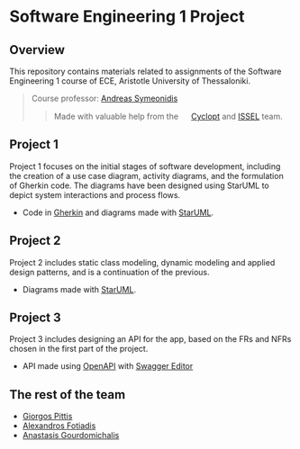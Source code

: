 # Software Engineering 1 Project

## Overview

This repository contains materials related to assignments of the Software Engineering 1 course of ECE, Aristotle University of Thessaloniki.

>Course professor: [Andreas Symeonidis](https://github.com/asymeon)
>> Made with valuable help from the <img src="https://github.com/tsarnadelis/SoftwareEnginnering1Projects/assets/81568914/0cf9506c-3d8d-45bf-8969-ea44d425d1e4" style="height: 15px; width:auto; "/> [Cyclopt](https://github.com/cyclopt)  and [ISSEL](https://lab.issel.ee.auth.gr/) team.

## Project 1
Project 1 focuses on the initial stages of software development, including the creation of a use case diagram, activity diagrams, and the formulation of Gherkin code. The diagrams have been designed using StarUML to depict system interactions and process flows.

- Code in [Gherkin](https://cucumber.io/docs/gherkin/) and diagrams made with [StarUML](https://staruml.io/).

## Project 2
Project 2 includes static class modeling, dynamic modeling and applied design patterns, and is a continuation of the previous.

- Diagrams made with [StarUML](https://staruml.io/).   

## Project 3
Project 3 includes designing an API for the app, based on the FRs and NFRs chosen in the first part of the project.

- API made using [OpenAPI](https://www.openapis.org/) with [Swagger Editor](https://swagger.io/)

## The rest of the team

- [Giorgos Pittis](https://github.com/gkpittis)
- [Alexandros Fotiadis](https://github.com/afotiadis)
- [Anastasis Gourdomichalis](https://github.com/anasgourd)



